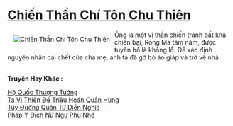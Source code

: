 <a href="https://truyentiki.com/chien-than-chi-ton-chu-thien.31878/" title="Chiến Thần Chí Tôn Chu Thiên"><h1>Chiến Thần Chí Tôn Chu Thiên</h1></a><div style="display:table"><img align="right" style="float: left; padding: 10px;" src="https://truyentiki.com/a/img/str/src/31878.jpg" alt="Chiến Thần Chí Tôn Chu Thiên">Ông là một vị thần chiến tranh bất khả chiến bại, Rong Ma tám năm, được tuyên bố là khổng lồ. Để xác định nguyên nhân cái chết của cha mẹ, anh ta đã gỡ bỏ áo giáp và trở về nhà.</div><p><br><b>Truyện Hay Khác :</b></p><a href="https://truyentiki.com/ho-quoc-thuong-tuong.31877/" alt="Hộ Quốc Thượng Tướng">Hộ Quốc Thượng Tướng</a><br/><a href="https://truyentiki.wordpress.com/2020/06/08/ta-vi-thien-de-trieu-hoan-quan-hung/" alt="Ta Vì Thiên Đế Triệu Hoán Quần Hùng">Ta Vì Thiên Đế Triệu Hoán Quần Hùng</a><br/><a href="https://wikitruyen.wordpress.com/2020/06/23/tuy-duong-quan-tu-dien-nghia/" alt="Tùy Đường Quân Tử Diễn Nghĩa">Tùy Đường Quân Tử Diễn Nghĩa</a><br/><a href="https://github.com/nownovels/truyenhay/tree/master/truyenhay/30787/README.md" alt="Pháp Y Đích Nữ Ngự Phu Nhớ">Pháp Y Đích Nữ Ngự Phu Nhớ</a><br/>